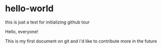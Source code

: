 # hello-world
this is just a test for initializing github tour

Hello, everyone!

This is my first document on git and i'd like to contribute more in the future
